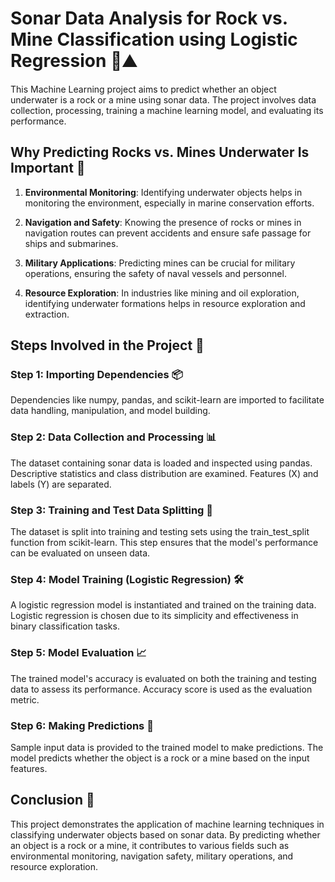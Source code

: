 # Sonar Data Analysis for Rock vs. Mine Classification using Logistic Regression 🌊⛰️

This Machine Learning project aims to predict whether an object underwater is a rock or a mine using sonar data. The project involves data collection, processing, training a machine learning model, and evaluating its performance.

## Why Predicting Rocks vs. Mines Underwater Is Important 🤔

1. **Environmental Monitoring**: Identifying underwater objects helps in monitoring the environment, especially in marine conservation efforts.

2. **Navigation and Safety**: Knowing the presence of rocks or mines in navigation routes can prevent accidents and ensure safe passage for ships and submarines.

3. **Military Applications**: Predicting mines can be crucial for military operations, ensuring the safety of naval vessels and personnel.

4. **Resource Exploration**: In industries like mining and oil exploration, identifying underwater formations helps in resource exploration and extraction.

## Steps Involved in the Project 📝

### Step 1: Importing Dependencies 📦

Dependencies like numpy, pandas, and scikit-learn are imported to facilitate data handling, manipulation, and model building.

### Step 2: Data Collection and Processing 📊

The dataset containing sonar data is loaded and inspected using pandas. Descriptive statistics and class distribution are examined. Features (X) and labels (Y) are separated.

### Step 3: Training and Test Data Splitting 📑

The dataset is split into training and testing sets using the train_test_split function from scikit-learn. This step ensures that the model's performance can be evaluated on unseen data.

### Step 4: Model Training (Logistic Regression) 🛠️

A logistic regression model is instantiated and trained on the training data. Logistic regression is chosen due to its simplicity and effectiveness in binary classification tasks.

### Step 5: Model Evaluation 📈

The trained model's accuracy is evaluated on both the training and testing data to assess its performance. Accuracy score is used as the evaluation metric.

### Step 6: Making Predictions 🚀

Sample input data is provided to the trained model to make predictions. The model predicts whether the object is a rock or a mine based on the input features.

## Conclusion 🎉
This project demonstrates the application of machine learning techniques in classifying underwater objects based on sonar data. By predicting whether an object is a rock or a mine, it contributes to various fields such as environmental monitoring, navigation safety, military operations, and resource exploration.
